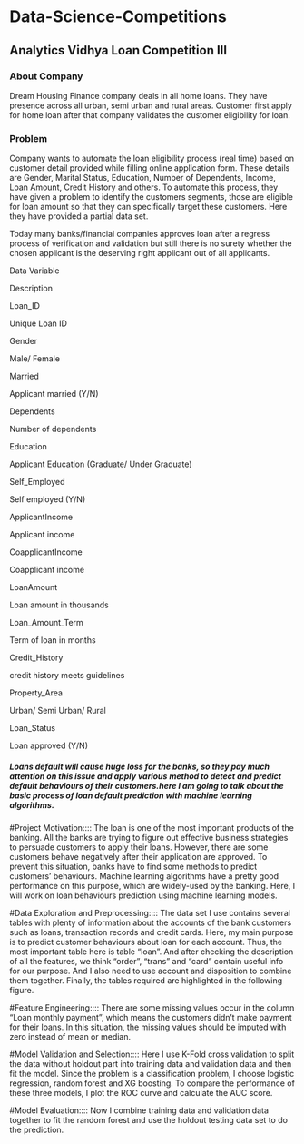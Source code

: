 # Data-Science-Competitions
## Analytics Vidhya Loan Competition III

### About Company
Dream Housing Finance company deals in all home loans. They have presence across all urban, semi urban and rural areas. Customer first apply for home loan after that company validates the customer eligibility for loan.

### Problem
Company wants to automate the loan eligibility process (real time) based on customer detail provided while filling online application form. These details are Gender, Marital Status, Education, Number of Dependents, Income, Loan Amount, Credit History and others. To automate this process, they have given a problem to identify the customers segments, those are eligible for loan amount so that they can specifically target these customers. Here they have provided a partial data set.

Today many banks/financial companies
approves loan after a regress process of verification and validation but still there is no surety whether the
chosen applicant is the deserving right applicant out of all applicants. 

Data
Variable

Description

Loan_ID

Unique Loan ID

Gender

Male/ Female

Married

Applicant married (Y/N)

Dependents

Number of dependents

Education

Applicant Education (Graduate/ Under Graduate)

Self_Employed

Self employed (Y/N)

ApplicantIncome

Applicant income

CoapplicantIncome

Coapplicant income

LoanAmount

Loan amount in thousands

Loan_Amount_Term

Term of loan in months

Credit_History

credit history meets guidelines

Property_Area

Urban/ Semi Urban/ Rural

Loan_Status

Loan approved (Y/N)

##### Loans default will cause huge loss for the banks, so they pay much attention on this issue and apply various method to detect and predict default behaviours of their customers.here I am going to talk about the basic process of loan default prediction with machine learning algorithms.

#Project Motivation::::
The loan is one of the most important products of the banking. All the banks are trying to figure out effective business strategies to persuade customers to apply their loans. However, there are some customers behave negatively after their application are approved. To prevent this situation, banks have to find some methods to predict customers’ behaviours. Machine learning algorithms have a pretty good performance on this purpose, which are widely-used by the banking. Here, I will work on loan behaviours prediction using machine learning models.

#Data Exploration and Preprocessing::::
The data set I use contains several tables with plenty of information about the accounts of the bank customers such as loans, transaction records and credit cards. Here, my main purpose is to predict customer behaviours about loan for each account. Thus, the most important table here is table “loan”. And after checking the description of all the features, we think “order”, “trans” and “card” contain useful info for our purpose. And I also need to use account and disposition to combine them together. Finally, the tables required are highlighted in the following figure.

#Feature Engineering::::
There are some missing values occur in the column “Loan monthly payment”, which means the customers didn’t make payment for their loans. In this situation, the missing values should be imputed with zero instead of mean or median.

#Model Validation and Selection::::
Here I use K-Fold cross validation to split the data without holdout part into training data and validation data and then fit the model. Since the problem is a classification problem, I choose logistic regression, random forest and XG boosting. To compare the performance of these three models, I plot the ROC curve and calculate the AUC score.

#Model Evaluation::::
Now I combine training data and validation data together to fit the random forest and use the holdout testing data set to do the prediction.
